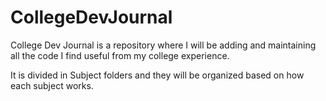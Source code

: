 # CollegeDevJournal

College Dev Journal is a repository where I will be adding and maintaining all the code I find useful from my college experience.

It is divided in Subject folders and they will be organized based on how each subject works.
